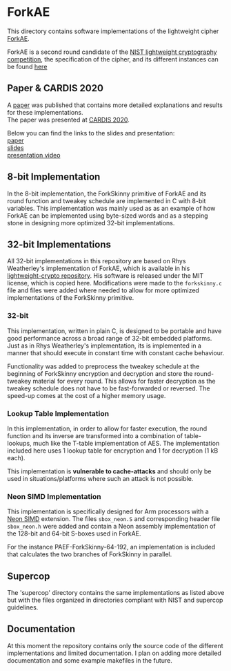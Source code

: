 # ForkAE
This directory contains software implementations of the lightweight cipher [ForkAE](https://www.esat.kuleuven.be/cosic/forkae/). 

ForkAE is a second round candidate of the [NIST lightweight cryptography competition](https://csrc.nist.gov/projects/lightweight-cryptography/round-2-candidates), the specification of the cipher, and its different instances can be found [here](https://csrc.nist.gov/CSRC/media/Projects/lightweight-cryptography/documents/round-2/spec-doc-rnd2/forkae-spec-round2.pdf)

## Paper & CARDIS 2020
A [paper](https://eprint.iacr.org/2020/1295) was published that contains more detailed explanations and results for these implementations.  
The paper was presented at [CARDIS 2020](https://cardis2020.its.uni-luebeck.de/index.html).

Below you can find the links to the slides and presentation:  
[paper](https://cardis2020.its.uni-luebeck.de/files/CARDIS2020_Deprez_OptimizedSoftwareImplementations_paper.pdf)  
[slides](https://cardis2020.its.uni-luebeck.de/files/CARDIS2020_Deprez_OptimizedSoftwareImplementations_slides.pdf)  
[presentation video](https://www.youtube.com/watch?v=HfNWNtrC_OQ)

## 8-bit Implementation
In the 8-bit implementation, the ForkSkinny primitive of ForkAE and its round function and tweakey schedule are implemented in C with 8-bit variables. This implementation was mainly used as as an example of how ForkAE can be implemented using byte-sized words and as a stepping stone in designing more optimized 32-bit implementations. 

## 32-bit Implementations
All 32-bit implementations in this repository are based on Rhys Weatherley's implementation of ForkAE, which is available in his [lightweight-crypto repository](https://github.com/rweather/lightweight-crypto). His software is released under the MIT license, which is copied here. 
Modifications were made to the `forkskinny.c` file and files were added where needed to allow for more optimized implementations of the ForkSkinny primitive.

### 32-bit
This implementation, written in plain C, is designed to be portable and have good performance across a broad range of 32-bit  embedded platforms. Just as in Rhys Weatherley's implementation, its is implemented in a manner that should execute in constant time with constant cache behaviour.

Functionality was added to preprocess the tweakey schedule at the beginning of ForkSkinny encryption and decryption and store the round-tweakey material for every round. This allows for faster decryption as the tweakey schedule does not have to be fast-forwarded or reversed. The speed-up comes at the cost of a higher memory usage. 

### Lookup Table Implementation
In this implementation, in order to allow for faster execution, the round function and its inverse are transformed into a combination of table-lookups, much like the T-table implementation of AES. The implementation included here uses 1 lookup table for encryption and 1 for decryption (1 kB each).

This implementation is __vulnerable to cache-attacks__ and should only be used in situations/platforms where such an attack is not possible. 

### Neon SIMD Implementation
This implementation is specifically designed for Arm processors with a [Neon SIMD](https://developer.arm.com/architectures/instruction-sets/simd-isas/neon) extension. The files `sbox_neon.S` and corresponding header file `sbox_neon.h` were added and contain a Neon assembly implementation of the 128-bit and 64-bit S-boxes used in ForkAE. 

For the instance PAEF-ForkSkinny-64-192, an implementation is included that calculates the two branches of ForkSkinny in parallel.

## Supercop
The 'supercop' directory contains the same implementations as listed above but with the files organized in directories compliant with NIST and supercop guidelines.

## Documentation
At this moment the repository contains only the source code of the different implementations and limited documentation.
I plan on adding more detailed documentation and some example makefiles in the future.
